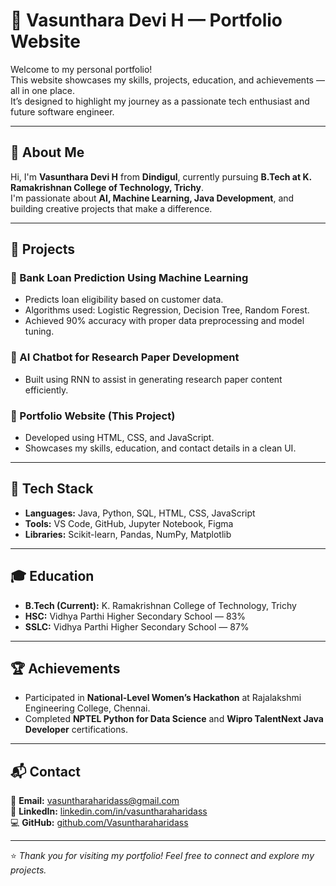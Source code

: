 # 🌟 Vasunthara Devi H — Portfolio Website

Welcome to my personal portfolio!  
This website showcases my skills, projects, education, and achievements — all in one place.  
It’s designed to highlight my journey as a passionate tech enthusiast and future software engineer.

---

## 🧠 About Me
Hi, I'm **Vasunthara Devi H** from **Dindigul**, currently pursuing **B.Tech at K. Ramakrishnan College of Technology, Trichy**.  
I'm passionate about **AI, Machine Learning, Java Development**, and building creative projects that make a difference.

---

## 💼 Projects
### 🔹 Bank Loan Prediction Using Machine Learning
- Predicts loan eligibility based on customer data.  
- Algorithms used: Logistic Regression, Decision Tree, Random Forest.  
- Achieved 90% accuracy with proper data preprocessing and model tuning.

### 🔹 AI Chatbot for Research Paper Development
- Built using RNN to assist in generating research paper content efficiently.

### 🔹 Portfolio Website (This Project)
- Developed using HTML, CSS, and JavaScript.  
- Showcases my skills, education, and contact details in a clean UI.

---

## 🧰 Tech Stack
- **Languages:** Java, Python, SQL, HTML, CSS, JavaScript  
- **Tools:** VS Code, GitHub, Jupyter Notebook, Figma  
- **Libraries:** Scikit-learn, Pandas, NumPy, Matplotlib  

---

## 🎓 Education
- **B.Tech (Current):** K. Ramakrishnan College of Technology, Trichy  
- **HSC:** Vidhya Parthi Higher Secondary School — 83%  
- **SSLC:** Vidhya Parthi Higher Secondary School — 87%

---

## 🏆 Achievements
- Participated in **National-Level Women’s Hackathon** at Rajalakshmi Engineering College, Chennai.  
- Completed **NPTEL Python for Data Science** and **Wipro TalentNext Java Developer** certifications.  

---

## 📬 Contact
📧 **Email:** vasuntharaharidass@gmail.com  
🔗 **LinkedIn:** [linkedin.com/in/vasuntharaharidass](https://linkedin.com/in/vasuntharaharidass)  
💻 **GitHub:** [github.com/Vasuntharaharidass](https://github.com/Vasuntharaharidass)

---

⭐ *Thank you for visiting my portfolio! Feel free to connect and explore my projects.*
